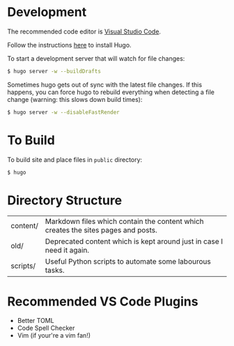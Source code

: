 # Development

The recommended code editor is [Visual Studio Code](https://code.visualstudio.com/).

Follow the instructions [here](https://gohugo.io/getting-started/installing) to install Hugo.

To start a development server that will watch for file changes:

```sh
$ hugo server -w --buildDrafts
```

Sometimes hugo gets out of sync with the latest file changes. If this happens, you can force hugo to rebuild everything when detecting a file change (warning: this slows down build times):

```sh
$ hugo server -w --disableFastRender
```

# To Build

To build site and place files in `public` directory:

```sh
$ hugo
```

# Directory Structure

<table>
    <tbody>
        <tr>
            <td>content/</td>
            <td>Markdown files which contain the content which creates the sites pages and posts.</td>
        </tr>
        <tr>
            <td>old/</td>
            <td>Deprecated content which is kept around just in case I need it again.</td>
        </tr>
        <tr>
            <td>scripts/</td>
            <td>Useful Python scripts to automate some labourous tasks.</td>
        </tr>
    </tbody>
</table>

# Recommended VS Code Plugins

* Better TOML
* Code Spell Checker
* Vim (if your're a vim fan!)
